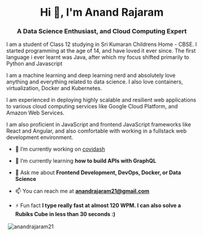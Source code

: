 <h1 align="center">Hi 👋, I'm Anand Rajaram</h1>
<h3 align="center">A Data Science Enthusiast, and Cloud Computing Expert</h3>

I am a student of Class 12 studying in Sri Kumaran Childrens Home - CBSE. I started programming at the age of 14, and have loved it ever since. The first language i ever learnt was Java, after which my focus shifted primarily to Python and Javascript

I am a machine learning and deep learning nerd and absolutely love anything and everything related to data science. I also love containers, virtualization, Docker and Kubernetes.

I am experienced in deploying highly scalable and resilient web applications to various cloud computing services like Google Cloud Platform, and Amazon Web Services.

I am also proficient in JavaScript and frontend JavaScript frameworks like React and Angular, and also comfortable with working in a fullstack web development environment. 

- 🔭 I’m currently working on [covidash](https://github.com/anandrajaram21/covidash)

- 🌱 I’m currently learning **how to build APIs with GraphQL**

- 💬 Ask me about **Frontend Development, DevOps, Docker, or Data Science**

- 📫 You can reach me at **anandrajaram21@gmail.com**

- ⚡ Fun fact **I type really fast at almost 120 WPM. I can also solve a Rubiks Cube in less than 30 seconds :)**

<p>&nbsp;<img align="center" src="https://github-readme-stats.vercel.app/api?username=anandrajaram21&show_icons=true" alt="anandrajaram21" /></p>
